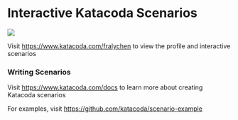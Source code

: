 # Interactive Katacoda Scenarios

[![](http://shields.katacoda.com/katacoda/fralychen/count.svg)](https://www.katacoda.com/fralychen "Get your profile on Katacoda.com")

Visit https://www.katacoda.com/fralychen to view the profile and interactive scenarios

### Writing Scenarios
Visit https://www.katacoda.com/docs to learn more about creating Katacoda scenarios

For examples, visit https://github.com/katacoda/scenario-example
